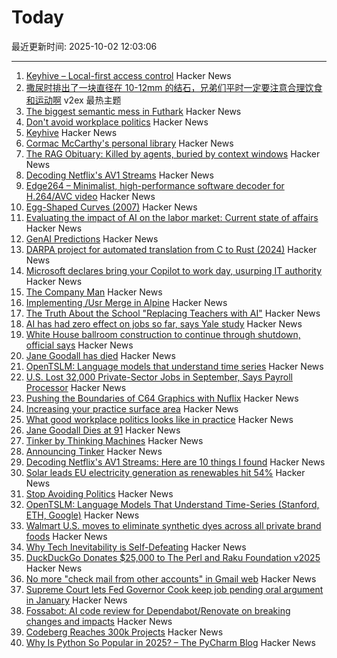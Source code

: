 # Today

最近更新时间: 2025-10-02 12:03:06

--- 
1. [Keyhive – Local-first access control](https://www.inkandswitch.com/keyhive/notebook/) Hacker News
2. [撒尿时排出了一块直径在 10-12mm 的结石，兄弟们平时一定要注意合理饮食和运动啊](https://www.v2ex.com/t/1163103) v2ex 最热主题
3. [The biggest semantic mess in Futhark](https://futhark-lang.org/blog/2025-09-26-the-biggest-semantic-mess.html) Hacker News
4. [Don't avoid workplace politics](https://terriblesoftware.org/2025/10/01/stop-avoiding-politics/) Hacker News
5. [Keyhive](https://www.inkandswitch.com/keyhive/notebook/) Hacker News
6. [Cormac McCarthy's personal library](https://www.smithsonianmag.com/arts-culture/two-years-cormac-mccarthys-death-rare-access-to-personal-library-reveals-man-behind-myth-180987150/) Hacker News
7. [The RAG Obituary: Killed by agents, buried by context windows](https://www.nicolasbustamante.com/p/the-rag-obituary-killed-by-agents) Hacker News
8. [Decoding Netflix's AV1 Streams](https://singhkays.com/blog/netflix-av1-decode/) Hacker News
9. [Edge264 – Minimalist, high-performance software decoder for H.264/AVC video](https://github.com/tvlabs/edge264) Hacker News
10. [Egg-Shaped Curves (2007)](https://nyjp07.com/index_egg_E.html) Hacker News
11. [Evaluating the impact of AI on the labor market: Current state of affairs](https://budgetlab.yale.edu/research/evaluating-impact-ai-labor-market-current-state-affairs) Hacker News
12. [GenAI Predictions](https://www.tbray.org/ongoing/When/202x/2025/09/26/GenAI-Predictions) Hacker News
13. [DARPA project for automated translation from C to Rust (2024)](https://www.darpa.mil/news/2024/memory-safety-vulnerabilities) Hacker News
14. [Microsoft declares bring your Copilot to work day, usurping IT authority](https://www.theregister.com/2025/10/01/microsoft_consumer_copilot_corporate/) Hacker News
15. [The Company Man](https://www.lesswrong.com/posts/JH6tJhYpnoCfFqAct/the-company-man) Hacker News
16. [Implementing /Usr Merge in Alpine](https://alpinelinux.org/posts/2025-10-01-usr-merge.html) Hacker News
17. [The Truth About the School "Replacing Teachers with AI"](https://danmeyer.substack.com/p/the-truth-about-2-hour-learning-and) Hacker News
18. [AI has had zero effect on jobs so far, says Yale study](https://www.theregister.com/2025/10/01/ai_isnt_taking_people_jobs/) Hacker News
19. [White House ballroom construction to continue through shutdown, official says](https://abcnews.go.com/Politics/live-updates/trump-admin-live-updates/?id=126029955) Hacker News
20. [Jane Goodall has died](https://www.latimes.com/obituaries/story/2025-10-01/jane-goodall-chimpanzees-dead) Hacker News
21. [OpenTSLM: Language models that understand time series](https://www.opentslm.com/) Hacker News
22. [U.S. Lost 32,000 Private-Sector Jobs in September, Says Payroll Processor](https://www.wsj.com/economy/jobs/u-s-lost-32-000-jobs-in-september-says-payroll-processor-06528340) Hacker News
23. [Pushing the Boundaries of C64 Graphics with Nuflix](https://cobbpg.github.io/articles/nuflix.html) Hacker News
24. [Increasing your practice surface area](https://www.indiehackers.com/post/lifestyle/increasing-your-practice-surface-area-agxYGi9bL0gd1WYYQZAu) Hacker News
25. [What good workplace politics looks like in practice](https://terriblesoftware.org/2025/10/01/stop-avoiding-politics/) Hacker News
26. [Jane Goodall Dies at 91](https://www.latimes.com/obituaries/story/2025-10-01/jane-goodall-chimpanzees-dead) Hacker News
27. [Tinker by Thinking Machines](https://thinkingmachines.ai/tinker/) Hacker News
28. [Announcing Tinker](https://thinkingmachines.ai/blog/announcing-tinker/) Hacker News
29. [Decoding Netflix's AV1 Streams: Here are 10 things I found](https://singhkays.com/blog/netflix-av1-decode/) Hacker News
30. [Solar leads EU electricity generation as renewables hit 54%](https://electrek.co/2025/09/30/solar-leads-eu-electricity-generation-as-renewables-hit-54-percent/) Hacker News
31. [Stop Avoiding Politics](https://terriblesoftware.org/2025/10/01/stop-avoiding-politics/) Hacker News
32. [OpenTSLM: Language Models That Understand Time-Series (Stanford, ETH, Google)](https://www.opentslm.com/) Hacker News
33. [Walmart U.S. moves to eliminate synthetic dyes across all private brand foods](https://corporate.walmart.com/news/2025/10/01/walmart-u-s-moves-to-eliminate-synthetic-dyes-across-all-private-brand-food-products) Hacker News
34. [Why Tech Inevitability is Self-Defeating](https://deviantabstraction.com/2025/09/29/against-the-tech-inevitability/) Hacker News
35. [DuckDuckGo Donates $25,000 to The Perl and Raku Foundation v2025](https://www.perl.com/article/duckduckgo-donates-25-000-to-the-perl-and-raku-foundation-v2025/) Hacker News
36. [No more "check mail from other accounts" in Gmail web](https://support.google.com/mail/answer/16604719?hl=en) Hacker News
37. [Supreme Court lets Fed Governor Cook keep job pending oral argument in January](https://www.cnbc.com/2025/10/01/supreme-court-trump-fed-lisa-cook.html) Hacker News
38. [Fossabot: AI code review for Dependabot/Renovate on breaking changes and impacts](https://fossa.com/blog/fossabot-dependency-upgrade-ai-agent/) Hacker News
39. [Codeberg Reaches 300k Projects](https://codeberg.org/) Hacker News
40. [Why Is Python So Popular in 2025? – The PyCharm Blog](https://blog.jetbrains.com/pycharm/2025/09/why-is-python-so-popular/) Hacker News
